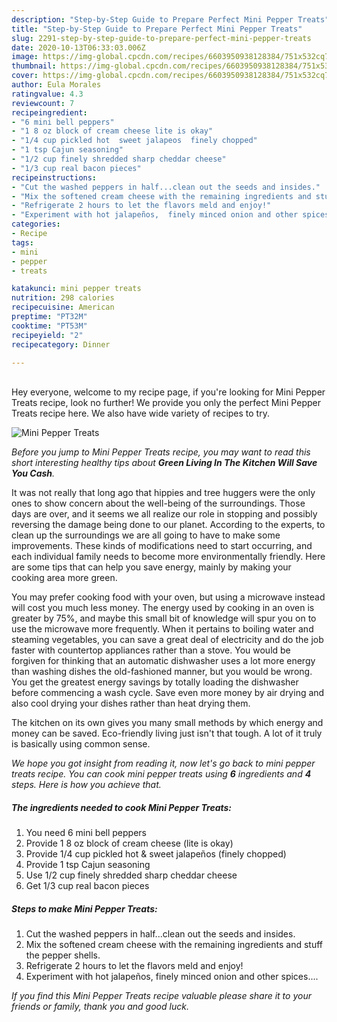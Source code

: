 ```yaml
---
description: "Step-by-Step Guide to Prepare Perfect Mini Pepper Treats"
title: "Step-by-Step Guide to Prepare Perfect Mini Pepper Treats"
slug: 2291-step-by-step-guide-to-prepare-perfect-mini-pepper-treats
date: 2020-10-13T06:33:03.006Z
image: https://img-global.cpcdn.com/recipes/6603950938128384/751x532cq70/mini-pepper-treats-recipe-main-photo.jpg
thumbnail: https://img-global.cpcdn.com/recipes/6603950938128384/751x532cq70/mini-pepper-treats-recipe-main-photo.jpg
cover: https://img-global.cpcdn.com/recipes/6603950938128384/751x532cq70/mini-pepper-treats-recipe-main-photo.jpg
author: Eula Morales
ratingvalue: 4.3
reviewcount: 7
recipeingredient:
- "6 mini bell peppers"
- "1 8 oz block of cream cheese lite is okay"
- "1/4 cup pickled hot  sweet jalapeos  finely chopped"
- "1 tsp Cajun seasoning"
- "1/2 cup finely shredded sharp cheddar cheese"
- "1/3 cup real bacon pieces"
recipeinstructions:
- "Cut the washed peppers in half...clean out the seeds and insides."
- "Mix the softened cream cheese with the remaining ingredients and stuff the pepper shells."
- "Refrigerate 2 hours to let the flavors meld and enjoy!"
- "Experiment with hot jalapeños,  finely minced onion and other spices...."
categories:
- Recipe
tags:
- mini
- pepper
- treats

katakunci: mini pepper treats 
nutrition: 298 calories
recipecuisine: American
preptime: "PT32M"
cooktime: "PT53M"
recipeyield: "2"
recipecategory: Dinner

---
```

<br>
Hey everyone, welcome to my recipe page, if you're looking for Mini Pepper Treats recipe, look no further! We provide you only the perfect Mini Pepper Treats recipe here. We also have wide variety of recipes to try.
<br>


![Mini Pepper Treats](https://img-global.cpcdn.com/recipes/6603950938128384/751x532cq70/mini-pepper-treats-recipe-main-photo.jpg)

<i>Before you jump to Mini Pepper Treats recipe, you may want to read this short interesting healthy tips about 
<strong>Green Living In The Kitchen Will Save You Cash</strong>.</i>
</br>

It was not really that long ago that hippies and tree huggers were the only ones to show concern about the well-being of the surroundings. Those days are over, and it seems we all realize our role in stopping and possibly reversing the damage being done to our planet. According to the experts, to clean up the surroundings we are all going to have to make some improvements. These kinds of modifications need to start occurring, and each individual family needs to become more environmentally friendly. Here are some tips that can help you save energy, mainly by making your cooking area more green.

You may prefer cooking food with your oven, but using a microwave instead will cost you much less money. The energy used by cooking in an oven is greater by 75%, and maybe this small bit of knowledge will spur you on to use the microwave more frequently. When it pertains to boiling water and steaming vegetables, you can save a great deal of electricity and do the job faster with countertop appliances rather than a stove. You would be forgiven for thinking that an automatic dishwasher uses a lot more energy than washing dishes the old-fashioned manner, but you would be wrong. You get the greatest energy savings by totally loading the dishwasher before commencing a wash cycle. Save even more money by air drying and also cool drying your dishes rather than heat drying them.

The kitchen on its own gives you many small methods by which energy and money can be saved. Eco-friendly living just isn't that tough. A lot of it truly is basically using common sense.


<i>We hope you got insight from reading it, now let's go back to mini pepper treats recipe. You can cook mini pepper treats using <strong>6</strong> ingredients and <strong>4</strong> steps. Here is how you achieve that.
</i>

##### The ingredients needed to cook Mini Pepper Treats:

1. You need 6 mini bell peppers
1. Provide 1 8 oz block of cream cheese (lite is okay)
1. Provide 1/4 cup pickled hot &amp; sweet jalapeños  (finely chopped)
1. Provide 1 tsp Cajun seasoning
1. Use 1/2 cup finely shredded sharp cheddar cheese
1. Get 1/3 cup real bacon pieces


##### Steps to make Mini Pepper Treats:

1. Cut the washed peppers in half...clean out the seeds and insides.
1. Mix the softened cream cheese with the remaining ingredients and stuff the pepper shells.
1. Refrigerate 2 hours to let the flavors meld and enjoy!
1. Experiment with hot jalapeños,  finely minced onion and other spices....


<i>If you find this Mini Pepper Treats recipe valuable please share it to your friends or family, thank you and good luck.</i>
